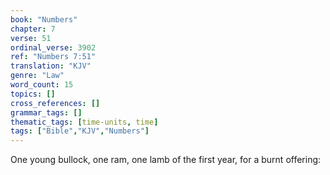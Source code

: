 ```yaml
---
book: "Numbers"
chapter: 7
verse: 51
ordinal_verse: 3902
ref: "Numbers 7:51"
translation: "KJV"
genre: "Law"
word_count: 15
topics: []
cross_references: []
grammar_tags: []
thematic_tags: [time-units, time]
tags: ["Bible","KJV","Numbers"]
---
```

One young bullock, one ram, one lamb of the first year, for a burnt offering:
